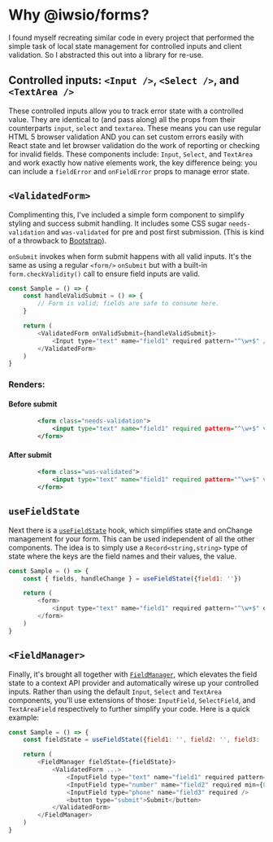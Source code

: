 # Why @iwsio/forms?

I found myself recreating similar code in every project that performed the simple task of local state management for controlled inputs and client validation. So I abstracted this out into a library for re-use.

## Controlled inputs: `<Input />`, `<Select />`, and `<TextArea />` 
These controlled inputs allow you to track error state with a controlled value. They are identical to (and pass along) all the props from their counterparts `input`, `select` and `textarea`. These means you can use regular HTML 5 browser validation AND you can set custom errors easily with React state and let browser validation do the work of reporting or checking for invalid fields. These components include: `Input`, `Select`, and `TextArea` and work exactly how native elements work, the key difference being: you can include a `fieldError` and `onFieldError` props to manage error state. 

## `<ValidatedForm>`
Complimenting this, I've included a simple form component to simplify styling and success submit handling. It includes some CSS sugar `needs-validation` and `was-validated` for pre and post first submission. (This is kind of a throwback to [Bootstrap](https://getbootstrap.com/docs/5.3/forms/validation/#custom-styles)).

`onSubmit` invokes when form submit happens with all valid inputs. It's the same as using a regular `<form/>` `onSubmit` but with a built-in `form.checkValidity()` call to ensure field inputs are valid.


<div class="not-prose border-2">

```javascript
const Sample = () => {
	const handleValidSubmit = () => {
		// Form is valid; fields are safe to consume here.
	}

	return (
		<ValidatedForm onValidSubmit={handleValidSubmit}>
			<Input type="text" name="field1" required pattern="^\w+$" />
		</ValidatedForm>
	)
}
```

</div>

### Renders:

#### Before submit

<div class="not-prose border-2">

```xml
		<form class="needs-validation">
			<input type="text" name="field1" required pattern="^\w+$" value="" />
		</form>
```

</div>

#### After submit

<div class="not-prose border-2">

```xml
		<form class="was-validated">
			<input type="text" name="field1" required pattern="^\w+$" value="" />
		</form>
```

</div>

## `useFieldState`
Next there is a [`useFieldState`](/use-field-state) hook, which simplifies state and onChange management for your form. This can be used independent of all the other components. The idea is to simply use a `Record<string,string>` type of state where the keys are the field names and their values, the value.

<div class="not-prose border-2">

```javascript
const Sample = () => {
	const { fields, handleChange } = useFieldState({field1: ''})

	return (
		<form>
			<input type="text" name="field1" required pattern="^\w+$" onChange={handleChange} value={fields.field1} />
		</form>
	)
}
```

</div>

## `<FieldManager>`
Finally, it's brought all together with [`FieldManager`](/field-manager), which elevates the field state to a context API provider and automatically wirese up your controlled inputs. Rather than using the default `Input`, `Select` and `TextArea` components, you'll use extensions of those: `InputField`, `SelectField`, and `TextAreaField` respectively to further simplify your code. Here is a quick example:

<div class="not-prose border-2">

```javascript
const Sample = () => {
	const fieldState = useFieldState({field1: '', field2: '', field3: ''})

	return (
		<FieldManager fieldState={fieldState}>
			<ValidatedForm ...>
				<InputField type="text" name="field1" required pattern="^\w+$" />
				<InputField type="number" name="field2" required min={0} max={10} step={1} />
				<InputField type="phone" name="field3" required />
				<button type="submit">Submit</button>
			</ValidatedForm>
		</FieldManager>
	)
}
```

</div>
